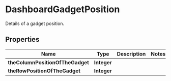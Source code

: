 

# DashboardGadgetPosition

Details of a gadget position.

## Properties

| Name | Type | Description | Notes |
|------------ | ------------- | ------------- | -------------|
|**theColumnPositionOfTheGadget** | **Integer** |  |  |
|**theRowPositionOfTheGadget** | **Integer** |  |  |



